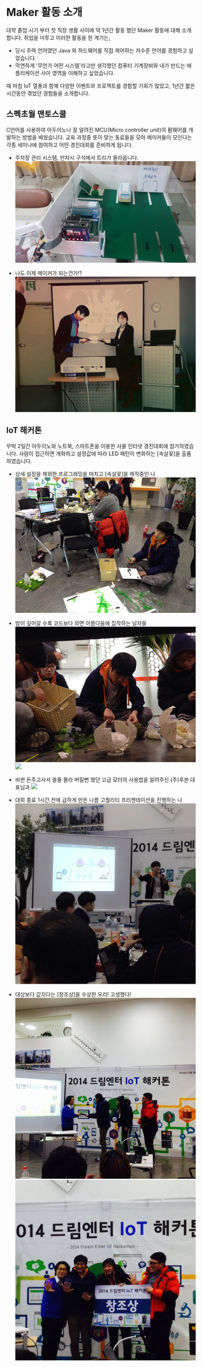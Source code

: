 # Maker 활동 소개
대학 졸업 시기 부터 첫 직장 생활 사이에 약 1년간 활동 했던 Maker 활동에 대해 소개합니다. 취업을 미루고 이러한 활동을 한 계기는,

- 당시 주력 언어였던 Java 외 하드웨어를 직접 제어하는 저수준 언어를 경험하고 싶었습니다. 
- 막연하게 '무언가 어떤 시스템'라고만 생각했던 컴퓨터 기계장비와 내가 만드는 애플리케이션 사이 영역을 이해하고 싶었습니다.

때 마침 IoT 열풍과 함께 다양한 이벤트와 프로젝트를 경험할 기회가 많았고, 1년간 짧은 시간동안 겪었던 경험들을 소개합니다.

## 스펙초월 맨토스쿨
C언어를 사용하여 아두이노나 잘 알려진 MCU(Micro controller unit)의 펌웨어를 개발하는 방법을 배웠습니다. 교육 과정중 뜻이 맞는 동료들을 모아 메이커들이 모인다는 각종 세미나에 참여하고 어떤 경진대회를 준비하게 됩니다.

- 주차장 관리 시스템, 만차시 구석에서 트리가 올라옵니다.
![](assets/maker/iotschool01.jpg)

- 나도 이제 메이커가 되는건가!?
![](assets/maker/iotschool02.jpg)

## IoT 해커톤
무박 2일간 아두이노와 노트북, 스마트폰을 이용한 사물 인터넷 경진대회에 참가하였습니다. 사람이 접근하면 개화하고 설정값에 따라 LED 패턴이 변화하는 [속살꽃]을 출품하였습니다.

- 상세 설정을 제외한 프로그래밍을 마치고 [속살꽃]을 제작중인 나
![](assets/maker/hackathon01.jpg)

- 밤이 깊어갈 수록 코드보다 외면 아름다움에 집작하는 남자들
![](assets/maker/hackathon02.jpg)
![](assets/maker/hackathon03.jpg)

- 비싼 돈주고사서 쓸줄 몰라 버릴뻔 했던 고급 모터의 사용법을 알려주신 (주)후본 대표님과
![](assets/maker/hackathon04.jpg)

- 대회 종료 1시간 전에 급하게 만든 나름 고퀄리티 프리젠테이션을 진행하는 나
![](assets/maker/hackathon05.jpg)

- 대상보다 값지다는 [창조상]을 수상한 우리! 고생했다!
![](assets/maker/hackathon06.jpg)
![](assets/maker/hackathon07.jpg)